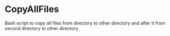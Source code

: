 # CopyAllFiles
Bash script to copy all files from directory to other directory and after it from second directory to other directory
